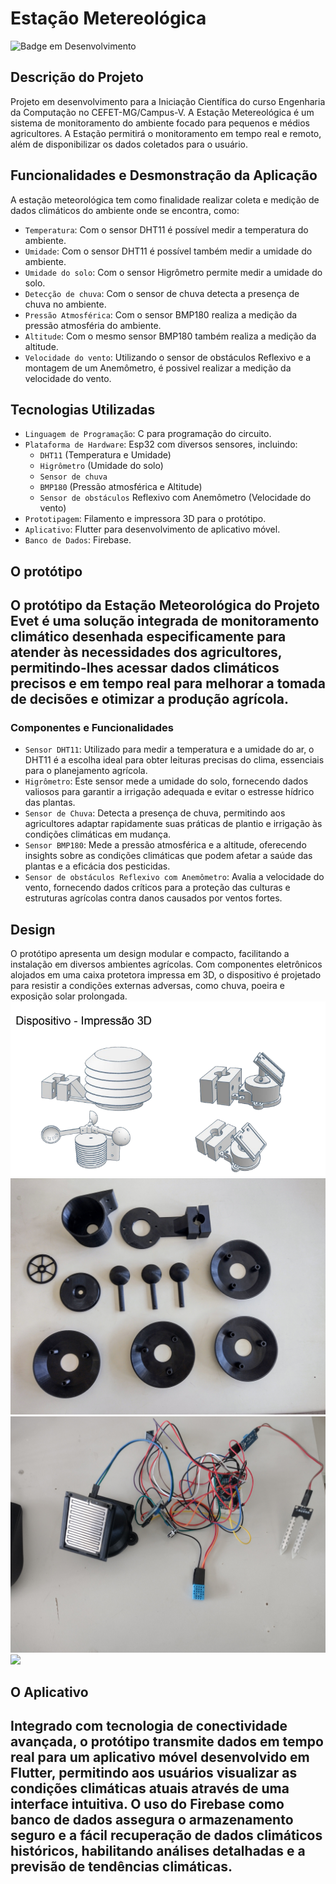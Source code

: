 <h1> Estação Metereológica </h1>

![Badge em Desenvolvimento](http://img.shields.io/static/v1?label=STATUS&message=EM%20DESENVOLVIMENTO&color=GREEN&style=for-the-badge)
<h2> Descrição do Projeto </h2>
  Projeto em desenvolvimento para a Iniciação Científica do curso Engenharia da Computação no CEFET-MG/Campus-V. A Estação Metereológica é um sistema de monitoramento do ambiente focado para pequenos e médios agricultores. 
  A Estação permitirá o monitoramento em tempo real e remoto, além de disponibilizar os dados coletados para o usuário.
  
<h2> Funcionalidades e Desmonstração da Aplicação </h2>
  A estação meteorológica tem como finalidade realizar coleta e medição de dados climáticos do ambiente onde se encontra, como: 
  
  - `Temperatura`: Com o sensor DHT11 é possível medir a temperatura do ambiente. 
  - `Umidade`: Com o sensor DHT11 é possível também medir a umidade do ambiente.
  - `Umidade do solo`: Com o sensor Higrômetro permite medir a umidade do solo.
  - `Detecção de chuva`: Com o sensor de chuva detecta a presença de chuva no ambiente. 
  - `Pressão Atmosférica`: Com o sensor BMP180 realiza a medição da pressão atmosféria do ambiente. 
  - `Altitude`: Com o mesmo sensor BMP180 também realiza a medição da altitude.
  - `Velocidade do vento`: Utilizando o sensor de obstáculos Reflexivo e a montagem de um Anemômetro, é possivel realizar a medição da velocidade do vento. 

<h2> Tecnologias Utilizadas </h2>


  - `Linguagem de Programação`: C para programação do circuito.
  - `Plataforma de Hardware`: Esp32 com diversos sensores, incluindo:
    -  `DHT11` (Temperatura e Umidade)
    -  `Higrômetro` (Umidade do solo)
    -  `Sensor de chuva`
    - `BMP180` (Pressão atmosférica e Altitude)
    - `Sensor de obstáculos` Reflexivo com Anemômetro (Velocidade do vento)
  - `Prototipagem`: Filamento e impressora 3D para o protótipo.
  - `Aplicativo`: Flutter para desenvolvimento de aplicativo móvel.
  - `Banco de Dados`: Firebase.

<h2> O protótipo<h2>

   O protótipo da Estação Meteorológica do Projeto Evet é uma solução integrada de monitoramento climático desenhada especificamente para atender às necessidades dos agricultores, permitindo-lhes acessar dados climáticos precisos e em tempo real para melhorar a tomada de decisões e otimizar a produção agrícola.
   
<h3> Componentes e Funcionalidades </h3>

  
  - `Sensor DHT11`: Utilizado para medir a temperatura e a umidade do ar, o DHT11 é a escolha ideal para obter leituras precisas do clima, essenciais para o planejamento agrícola.
  - `Higrômetro`: Este sensor mede a umidade do solo, fornecendo dados valiosos para garantir a irrigação adequada e evitar o estresse hídrico das plantas.
  - `Sensor de Chuva`: Detecta a presença de chuva, permitindo aos agricultores adaptar rapidamente suas práticas de plantio e irrigação às condições climáticas em mudança.
  - `Sensor BMP180`: Mede a pressão atmosférica e a altitude, oferecendo insights sobre as condições climáticas que podem afetar a saúde das plantas e a eficácia dos pesticidas.
  - `Sensor de obstáculos Reflexivo com Anemômetro`: Avalia a velocidade do vento, fornecendo dados críticos para a proteção das culturas e estruturas agrícolas contra danos causados por ventos fortes.
  <h2> Design </h2>
   O protótipo apresenta um design modular e compacto, facilitando a instalação em diversos ambientes agrícolas. Com componentes eletrônicos alojados em uma caixa protetora impressa em 3D, o dispositivo é projetado para resistir a condições externas adversas, como chuva, poeira e exposição solar prolongada. 
   <img src="/src/img/Arquivo1.png">

   <img src="/src/img/Arquivo4.jpg">

   <img src="/src/img/Arquivo2.jpg">

   <img src="/src/img/Arquivo3.jpg">



<h2> O Aplicativo<h2>
   
  Integrado com tecnologia de conectividade avançada, o protótipo transmite dados em tempo real para um aplicativo móvel desenvolvido em Flutter, permitindo aos usuários visualizar as condições climáticas atuais através de uma interface intuitiva. O uso do Firebase como banco de dados assegura o armazenamento seguro e a fácil recuperação de dados climáticos históricos, habilitando análises detalhadas e a previsão de tendências climáticas.
